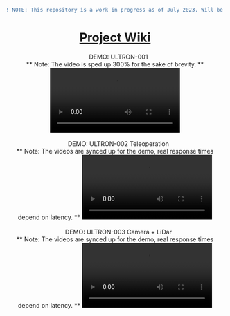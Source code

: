 ```diff
! NOTE: This repository is a work in progress as of July 2023. Will be doing my best to document this project for others with similar interests.
```
<div class = "outside-container" align="center">
  <a class = "overlay" href = "#div"></a>
  <div class = "text-box">
  <h1> <a href = "https://github.com/FAAMT/ros_ugv_ultron/wiki">Project Wiki</a></h1>
</div>

<div align="center">
  &nbsp;&nbsp;&nbsp; DEMO: ULTRON-001
  <br/>** Note: The video is sped up 300% for the sake of brevity. **
  <video src='https://github.com/FAAMT/ros_ugv_ultron/assets/82693292/f8ab93bb-312f-4d7d-95b2-b4253dbb8a0b'> 
  </video>
</div>
<br />

<div align="center">
  &nbsp;&nbsp;&nbsp; DEMO: ULTRON-002 Teleoperation 
  <br/>** Note: The videos are synced up for the demo, real response times depend on latency. **
  <video src='https://github.com/FAAMT/ros_ugv_ultron/assets/82693292/68188f14-4b15-4ed2-baf7-63cd570de0a7'> 
  </video>
</div>
<br />

<div align="center">
  &nbsp;&nbsp;&nbsp; DEMO: ULTRON-003 Camera + LiDar 
  <br/>** Note: The videos are synced up for the demo, real response times depend on latency. **
  <video src='https://github.com/FAAMT/ros_ugv_ultron/assets/82693292/352c45da-def2-4d19-91a8-e9fdb5b482a6'> 
  </video>
</div>
<br />

